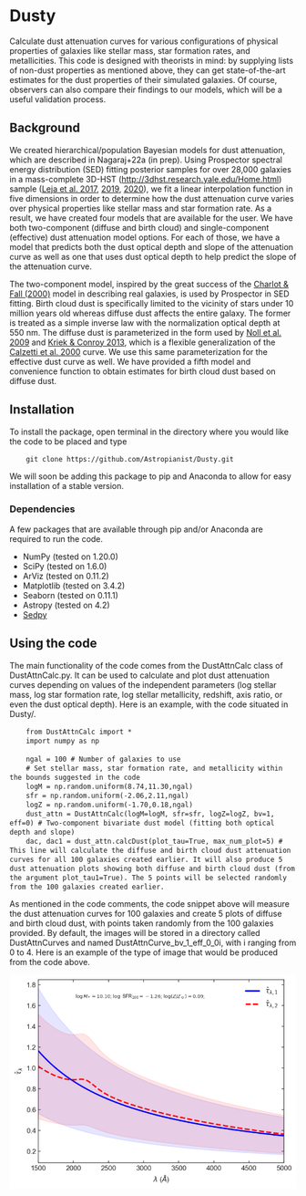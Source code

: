 # Dusty
Calculate dust attenuation curves for various configurations of physical properties of galaxies like stellar mass, star formation rates, and metallicities. This code is designed with theorists in mind: by supplying lists of non-dust properties as mentioned above, they can get state-of-the-art estimates for the dust properties of their simulated galaxies. Of course, observers can also compare their findings to our models, which will be a useful validation process. 

## Background
We created hierarchical/population Bayesian models for dust attenuation, which are described in Nagaraj+22a (in prep). Using Prospector spectral energy distribution (SED) fitting posterior samples for over 28,000 galaxies in a mass-complete 3D-HST (http://3dhst.research.yale.edu/Home.html) sample ([Leja et al. 2017](https://ui.adsabs.harvard.edu/abs/2017ApJ...837..170L/abstract), [2019](https://ui.adsabs.harvard.edu/abs/2019ApJ...877..140L/abstract), [2020](https://ui.adsabs.harvard.edu/abs/2020ApJ...893..111L/abstract)), we fit a linear interpolation function in five dimensions in order to determine how the dust attenuation curve varies over physical properties like stellar mass and star formation rate. As a result, we have created four models that are available for the user. We have both two-component (diffuse and birth cloud) and single-component (effective) dust attenuation model options. For each of those, we have a model that predicts both the dust optical depth and slope of the attenuation curve as well as one that uses dust optical depth to help predict the slope of the attenuation curve. 

The two-component model, inspired by the great success of the [Charlot & Fall (2000)](https://ui.adsabs.harvard.edu/abs/2000ApJ...539..718C/abstract) model in describing real galaxies, is used by Prospector in SED fitting. Birth cloud dust is specifically limited to the vicinity of stars under 10 million years old whereas diffuse dust affects the entire galaxy. The former is treated as a simple inverse law with the normalization optical depth at 550 nm. The diffuse dust is parameterized in the form used by [Noll et al. 2009](https://ui.adsabs.harvard.edu/abs/2009A%26A...507.1793N/abstract) and [Kriek & Conroy 2013](https://ui.adsabs.harvard.edu/abs/2013ApJ...775L..16K/abstract), which is a flexible generalization of the [Calzetti et al. 2000](https://ui.adsabs.harvard.edu/abs/2000ApJ...533..682C/abstract) curve. We use this same parameterization for the effective dust curve as well. We have provided a fifth model and convenience function to obtain estimates for birth cloud dust based on diffuse dust.

## Installation
To install the package, open terminal in the directory where you would like the code to be placed and type
        
        git clone https://github.com/Astropianist/Dusty.git

We will soon be adding this package to pip and Anaconda to allow for easy installation of a stable version.

### Dependencies
A few packages that are available through pip and/or Anaconda are required to run the code.

* NumPy (tested on 1.20.0)
* SciPy (tested on 1.6.0)
* ArViz (tested on 0.11.2)
* Matplotlib (tested on 3.4.2)
* Seaborn (tested on 0.11.1)
* Astropy (tested on 4.2)
* [Sedpy](https://github.com/bd-j/sedpy)

## Using the code
The main functionality of the code comes from the DustAttnCalc class of DustAttnCalc.py. It can be used to calculate and plot dust attenuation curves depending on values of the independent parameters (log stellar mass, log star formation rate, log stellar metallicity, redshift, axis ratio, or even the dust optical depth). Here is an example, with the code situated in Dusty/.

        from DustAttnCalc import *
        import numpy as np
        
        ngal = 100 # Number of galaxies to use
        # Set stellar mass, star formation rate, and metallicity within the bounds suggested in the code
        logM = np.random.uniform(8.74,11.30,ngal)
        sfr = np.random.uniform(-2.06,2.11,ngal)
        logZ = np.random.uniform(-1.70,0.18,ngal)
        dust_attn = DustAttnCalc(logM=logM, sfr=sfr, logZ=logZ, bv=1, eff=0) # Two-component bivariate dust model (fitting both optical depth and slope) 
        dac, dac1 = dust_attn.calcDust(plot_tau=True, max_num_plot=5) # This line will calculate the diffuse and birth cloud dust attenuation curves for all 100 galaxies created earlier. It will also produce 5 dust attenuation plots showing both diffuse and birth cloud dust (from the argument plot_tau1=True). The 5 points will be selected randomly from the 100 galaxies created earlier.
        
As mentioned in the code comments, the code snippet above will measure the dust attenuation curves for 100 galaxies and create 5 plots of diffuse and birth cloud dust, with points taken randomly from the 100 galaxies provided. By default, the images will be stored in a directory called DustAttnCurves and named DustAttnCurve_bv_1_eff_0_0i, with i ranging from 0 to 4. Here is an example of the type of image that would be produced from the code above.

<p align="center">
  <img src="DustAttnCurve_bv_1_eff_0_01.png" width="650"/>
</p>
